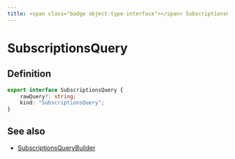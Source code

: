 ```yaml
---
title: <span class="badge object-type-interface"></span> SubscriptionsQuery
---
```

# <span class="badge object-type-interface"></span> SubscriptionsQuery

## Definition

```typescript
export interface SubscriptionsQuery {
	rawQuery?: string;
	kind: "SubscriptionsQuery";
}

```
## See also

 * <span class="badge builder"></span> [SubscriptionsQueryBuilder](./builder-SubscriptionsQueryBuilder.md)
